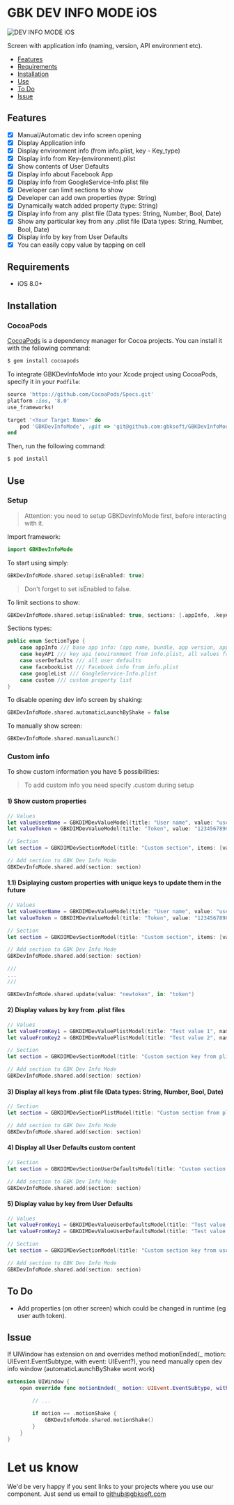 # GBK DEV INFO MODE iOS

![DEV INFO MODE iOS](http://gbksoft.net/downloads/zakhliupanyi-av/gbkdevinfomode.jpg)

Screen with application info (naming, version, API environment etc).

- [Features](#features)
- [Requirements](#requirements)
- [Installation](#installation)
- [Use](#use)
- [To Do](#to-do)
- [Issue](#issue)

## Features

- [x] Manual/Automatic dev info screen opening
- [x] Display Application info
- [x] Display environment info (from info.plist, key - Key_type)
- [x] Display info from Key-\(environment).plist
- [x] Show contents of User Defaults
- [x] Display info about Facebook App
- [x] Display info from GoogleService-Info.plist file
- [x] Developer can limit sections to show
- [x] Developer can add own properties (type: String)
- [x] Dynamically watch added property (type: String)
- [x] Display info from any .plist file (Data types: String, Number, Bool, Date)
- [x] Show any particular key from any .plist file (Data types: String, Number, Bool, Date)
- [x] Display info by key from User Defaults
- [x] You can easily copy value by tapping on cell

## Requirements

- iOS 8.0+

## Installation

### CocoaPods

[CocoaPods](http://cocoapods.org) is a dependency manager for Cocoa projects. You can install it with the following command:

```bash
$ gem install cocoapods
```

To integrate GBKDevInfoMode into your Xcode project using CocoaPods, specify it in your `Podfile`:

```ruby
source 'https://github.com/CocoaPods/Specs.git'
platform :ios, '8.0'
use_frameworks!

target '<Your Target Name>' do
    pod 'GBKDevInfoMode', :git => 'git@github.com:gbksoft/GBKDevInfoMode-ios.git'
end
```

Then, run the following command:

```bash
$ pod install
```

## Use

### Setup

>  Attention: you need to setup GBKDevInfoMode first, before interacting with it.

Import framework:

```swift
import GBKDevInfoMode
```

To start using simply:

```swift
GBKDevInfoMode.shared.setup(isEnabled: true)
```

>  Don't forget to set isEnabled to false.

To limit sections to show:

```swift
GBKDevInfoMode.shared.setup(isEnabled: true, sections: [.appInfo, .keyAPI, .userDefaults, .googleList, .custom])
```

Sections types:

```swift
public enum SectionType {
    case appInfo /// base app info: (app name, bundle, app version, app build, OS)
    case keyAPI /// key api (environment from info.plist, all values from Key_\(environment).plist)
    case userDefaults /// all user defaults
    case facebookList /// Facebook info from info.plist
    case googleList /// GoogleService-Info.plist
    case custom /// custom property list
}
```

To disable opening dev info screen by shaking:

```swift
GBKDevInfoMode.shared.automaticLaunchByShake = false
```

To manually show screen:

```swift
GBKDevInfoMode.shared.manualLaunch()
```

### Custom info

To show custom information you have 5 possibilities:

>  To add custom info you need specify .custom during setup

#### 1) Show custom properties

```swift
// Values
let valueUserName = GBKDIMDevValueModel(title: "User name", value: "username")
let valueToken = GBKDIMDevValueModel(title: "Token", value: "1234567890zxcvbnm")

// Section
let section = GBKDIMDevSectionModel(title: "Custom section", items: [valueUserName, valueToken])

// Add section to GBK Dev Info Mode
GBKDevInfoMode.shared.add(section: section)
```

#### 1.1) Dsiplaying custom properties with unique keys to update them in the future

```swift
// Values
let valueUserName = GBKDIMDevValueModel(title: "User name", value: "username", uniqueKey: "username")
let valueToken = GBKDIMDevValueModel(title: "Token", value: "1234567890zxcvbnm", uniqueKey: "token")

// Section
let section = GBKDIMDevSectionModel(title: "Custom section", items: [valueUserName, valueToken])

// Add section to GBK Dev Info Mode
GBKDevInfoMode.shared.add(section: section)

///
...
///

GBKDevInfoMode.shared.update(value: "newtoken", in: "token")
```

#### 2) Display values by key from .plist files

```swift
// Values
let valueFromKey1 = GBKDIMDevValuePlistModel(title: "Test value 1", name: "<key_name>", inFile: "<filename>")
let valueFromKey2 = GBKDIMDevValuePlistModel(title: "Test value 2", name: "<key_name>", inFile: "<filename>")

// Section
let section = GBKDIMDevSectionModel(title: "Custom section key from plist", items: [valueFromKey1, valueFromKey2])

// Add section to GBK Dev Info Mode
GBKDevInfoMode.shared.add(section: section)
```

#### 3) Display all keys from .plist file (Data types: String, Number, Bool, Date)

```swift
// Section
let section = GBKDIMDevSectionPlistModel(title: "Custom section from plist", fromFile: "<filename>")

// Add section to GBK Dev Info Mode
GBKDevInfoMode.shared.add(section: section)
```

#### 4) Display all User Defaults custom content

```swift
// Section
let section = GBKDIMDevSectionUserDefaultsModel(title: "Custom section from custom User Defaults", suiteName: "<filename>")

// Add section to GBK Dev Info Mode
GBKDevInfoMode.shared.add(section: section)
```

#### 5) Display value by key from User Defaults

```swift
// Values
let valueFromKey1 = GBKDIMDevValueUserDefaultsModel(title: "Test value 1", key: "<key_name_from_user_defaults>")
let valueFromKey2 = GBKDIMDevValueUserDefaultsModel(title: "Test value 2", key: "<key_name_from_user_defaults>", suiteName: "<name_user_defaults>")

// Section
let section = GBKDIMDevSectionModel(title: "Custom section key from user defaults", items: [valueFromKey1, valueFromKey2])

// Add section to GBK Dev Info Mode
GBKDevInfoMode.shared.add(section: section)
```

## To Do
- Add properties (on other screen) which could be changed in runtime (eg user auth token).

## Issue

If UIWindow has extension on and overrides method motionEnded(_ motion: UIEvent.EventSubtype, with event: UIEvent?), you need manually open dev info window (automaticLaunchByShake wont work)

```swift
extension UIWindow {
    open override func motionEnded(_ motion: UIEvent.EventSubtype, with event: UIEvent?) {

        // ...

        if motion == .motionShake {
            GBKDevInfoMode.shared.motionShake()
        }
    }
}
```

# Let us know
We'd be very happy if you sent links to your projects where you use our component. Just send us email to [github@gbksoft.com](mailto:github@gbksoft.com)